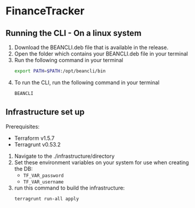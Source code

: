 # FinanceTracker

## Running the CLI - On a linux system
1. Download the BEANCLI.deb file that is available in the release.
2. Open the folder which contains your BEANCLI.deb file in your terminal
3. Run the following command in your terminal
    ```sh
    export PATH=$PATH:/opt/beancli/bin
    ```
4. To run the CLI, run the following command in your terminal
    ```sh
    BEANCLI
    ```
## Infrastructure set up
Prerequisites:
* Terraform v1.5.7
* Terragrunt v0.53.2
1. Navigate to the ./infrastructure/directory
2. Set these environment variables on your system for use when creating the DB:
    * `TF_VAR_password`
    * `TF_VAR_username`
4. run this command to build the infrastructure:
   ``` sh
   terragrunt run-all apply
   ```
